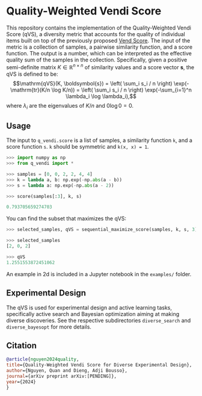 # Quality-Weighted Vendi Score

This repository contains the implementation of the Quality-Weighted Vendi Score (qVS), a diversity metric that accounts for the quality of individual items built on top of the previously proposed [Vend Score](https://github.com/vertaix/Vendi-).
The input of the metric is a collection of samples, a pairwise similarity function, and a score function.
The output is a number, which can be interpreted as the effective quality sum of the samples in the collection.
Specifically, given a positive semi-definite matrix $K \in \mathbb{R}^{n \times n}$ of similarity values and a score vector $\boldsymbol{s}$, the qVS is defined to be:
$$\mathrm{qVS}(K, \boldsymbol{s}) = \left( \sum_i s_i / n \right) \exp(-\mathrm{tr}(K/n \log K/n)) = \left( \sum_i s_i / n \right) \exp(-\sum_{i=1}^n \lambda_i \log \lambda_i),$$
where $\lambda_i$ are the eigenvalues of $K/n$ and $0 \log 0 = 0$.

## Usage

The input to `q_vendi.score` is a list of samples, a similarity function `k`, and a score function `s`.
`k` should be symmetric and `k(x, x) = 1`.
```python
>>> import numpy as np
>>> from q_vendi import *

>>> samples = [0, 0, 2, 2, 4, 4]
>>> k = lambda a, b: np.exp(-np.abs(a - b))
>>> s = lambda a: np.exp(-np.abs(a - 2))

>>> score(samples[:3], k, s)

0.793705659274703
```

You can find the subset that maximizes the qVS:
```python
>>> selected_samples, qVS = sequential_maximize_score(samples, k, s, 3)

>>> selected_samples
[2, 0, 2]

>>> qVS
1.2551553872451062
```

An example in 2d is included in a Jupyter notebook in the `examples/` folder.

## Experimental Design

The qVS is used for experimental design and active learning tasks, specifically active search and Bayesian optimization aiming at making diverse discoveries.
See the respective subdirectories `diverse_search` and `diverse_bayesopt` for more details.

## Citation
```bibtex
@article{nguyen2024quality,
title={Quality-Weighted Vendi Score for Diverse Experimental Design},
author={Nguyen, Quan and Dieng, Adji Bousso},
journal={arXiv preprint arXiv:[PENDING]},
year={2024}
}
```
